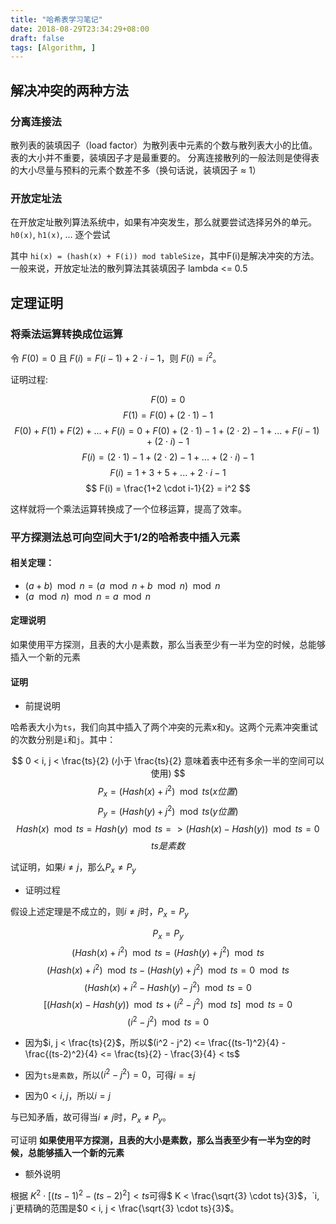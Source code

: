 ```yaml
---
title: "哈希表学习笔记"
date: 2018-08-29T23:34:29+08:00
draft: false
tags: [Algorithm, ]
---
```


<!--more-->

## 解决冲突的两种方法

### 分离连接法

散列表的装填因子（load factor）为散列表中元素的个数与散列表大小的比值。表的大小并不重要，装填因子才是最重要的。
分离连接散列的一般法则是使得表的大小尽量与预料的元素个数差不多（换句话说，装填因子 ≈ 1）

### 开放定址法

在开放定址散列算法系统中，如果有冲突发生，那么就要尝试选择另外的单元。`h0(x)`, `h1(x)`, ... 逐个尝试

其中 `hi(x) = (hash(x) + F(i)) mod tableSize`，其中F(i)是解决冲突的方法。一般来说，开放定址法的散列算法其装填因子 lambda <= 0.5

## 定理证明

### 将乘法运算转换成位运算

令 $F(0) = 0$ 且 $F(i) = F(i - 1) + 2 \cdot i - 1$，则 $F(i) = i ^ 2$。

证明过程:

$$
F(0) = 0
$$
$$
F(1) = F(0) + (2 \cdot 1) - 1
$$
$$
F(0) + F(1) + F(2) + ... + F(i) = 0 + F(0) + (2 \cdot 1) - 1 + (2 \cdot 2) - 1 + ... + F(i-1) + (2 \cdot i) - 1
$$
$$
F(i) = (2 \cdot 1) - 1 + (2 \cdot 2) - 1 + ... + (2 \cdot i) - 1
$$
$$
F(i) = 1 + 3 + 5 + ... + 2 \cdot i - 1
$$
$$
F(i) = \frac{1+2 \cdot i-1}{2} = i^2
$$

这样就将一个乘法运算转换成了一个位移运算，提高了效率。

### 平方探测法总可向空间大于1/2的哈希表中插入元素

#### 相关定理：

+ $(a+b) \mod n = (a \mod n + b \mod n) \mod n$
+ $(a \mod n) \mod n = a \mod n$

#### 定理说明

如果使用平方探测，且表的大小是素数，那么当表至少有一半为空的时候，总能够插入一个新的元素

#### 证明

+ 前提说明

哈希表大小为`ts`，我们向其中插入了两个冲突的元素x和y。这两个元素冲突重试的次数分别是`i`和`j`。其中：

$$
0 < i, j < \frac{ts}{2}  (小于 \frac{ts}{2} 意味着表中还有多余一半的空间可以使用)
$$
$$
P_x = (Hash(x) + i^2) \mod ts (x位置)
$$
$$
P_y = (Hash(y) + j^2) \mod ts (y位置)
$$
$$
Hash(x) \mod {ts} = Hash(y) \mod {ts} => (Hash(x) - Hash(y)) \mod ts = 0
$$
$$
ts 是素数
$$

试证明，如果$i \neq j$，那么$P_x \neq P_y$

+ 证明过程

假设上述定理是不成立的，则$i \neq j$时，$P_x = P_y$

$$
P_x = P_y
$$
$$
(Hash(x) + i^2) \mod ts = (Hash(y) + j^2) \mod ts
$$
$$
(Hash(x) + i^2) \mod ts - (Hash(y) + j^2) \mod ts = 0 \mod ts
$$
$$
(Hash(x) + i^2 - Hash(y) - j^2) \mod ts = 0
$$
$$
[(Hash(x) - Hash(y)) \mod ts + (i^2 - j^2) \mod ts] \mod ts = 0
$$
$$
(i^2 - j^2) \mod ts = 0
$$

+ 因为$i, j < \frac{ts}{2}$，所以$(i^2 - j^2) <= \frac{(ts-1)^2}{4} - \frac{(ts-2)^2}{4} <= \frac{ts}{2} - \frac{3}{4} < ts$

+ 因为`ts是素数`，所以$(i^2 - j^2) = 0$，可得$i=\pm j$
+ 因为$0 < i, j$，所以$i = j$

与已知矛盾，故可得当$i \neq j$时，$P_x \neq P_y$。

可证明 __如果使用平方探测，且表的大小是素数，那么当表至少有一半为空的时候，总能够插入一个新的元素__

+ 额外说明

根据 $K^2 \cdot [(ts - 1)^2 - (ts - 2)^2] < ts$可得$ K < \frac{\sqrt{3} \cdot ts}{3}$，`i, j`更精确的范围是$0 < i, j < \frac{\sqrt{3} \cdot ts}{3}$。
